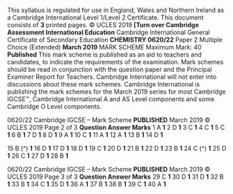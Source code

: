 This syllabus is regulated for use in England, Wales and Northern Ireland as a Cambridge International Level 1/Level 2 Certificate. This document consists of **3** printed pages. © UCLES 2019 **[Turn over Cambridge Assessment International Education** Cambridge International General Certificate of Secondary Education **CHEMISTRY 0620/22** Paper 2 Multiple Choice (Extended) **March 2019** MARK SCHEME Maximum Mark: 40 **Published** This mark scheme is published as an aid to teachers and candidates, to indicate the requirements of the examination. Mark schemes should be read in conjunction with the question paper and the Principal Examiner Report for Teachers. Cambridge International will not enter into discussions about these mark schemes. Cambridge International is publishing the mark schemes for the March 2019 series for most Cambridge IGCSE™, Cambridge International A and AS Level components and some Cambridge O Level components. 


0620/22 Cambridge IGCSE – Mark Scheme **PUBLISHED** March 2019 © UCLES 2019 Page 2 of 3 **Question Answer Marks** 1 A **1** 2 D **1** 3 C **1** 4 C **1** 5 C **1** 6 B **1** 7 D **1** 8 D **1** 9 A **1** 10 C **1** 11 A **1** 12 A **1** 13 B **1** 14 D **1** 

15 B (^) **1** 16 D **1** 17 D **1** 18 D **1** 19 C **1** 20 D **1** 21 B **1** 22 D **1** 23 B **1** 24 C (^) **1** 25 D **1** 26 C **1** 27 D **1** 28 B **1** 


0620/22 Cambridge IGCSE – Mark Scheme **PUBLISHED** March 2019 © UCLES 2019 Page 3 of 3 **Question Answer Marks** 29 C **1** 30 D **1** 31 D **1** 32 B **1** 33 B **1** 34 C **1** 35 D **1** 36 A **1** 37 B **1** 38 B **1** 39 C **1** 40 A **1** 


